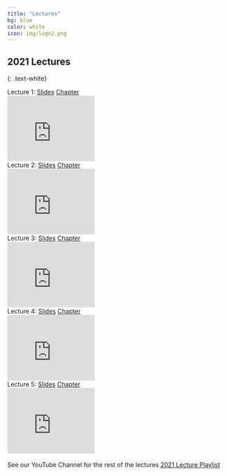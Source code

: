 ```yaml
---
title: "Lectures"
bg: blue
color: white
icon: img/logo2.png
---
```


## 2021 Lectures
{: .text-white}

<div id="lecturescontainer">
  
<div id="lecturesbox">
Lecture 1: <a href="https://nwfsc-timeseries.github.io/atsa/Lectures/Week%201/lec_01_intro_to_ts.html">Slides</a> <a href="https://nwfsc-timeseries.github.io/atsa-labs/chap-ts.html">Chapter</a><br>
<iframe id="ytplayer" type="text/html" width="200" height="150"
  src="https://www.youtube.com/embed/XeAN-zYhqGw?autoplay=0"
  frameborder="0"></iframe>
</div>

<div id="lecturesbox">
Lecture 2: <a href="https://nwfsc-timeseries.github.io/atsa/Lectures/Week%201/lec_02_covariance_stationarity.html">Slides</a> <a href="https://nwfsc-timeseries.github.io/atsa-labs/chap-tslab.html">Chapter</a>
<br>
<iframe id="ytplayer" type="text/html" width="200" height="150"
  src="https://www.youtube.com/embed/vwHqxe9eVMk?autoplay=0"
  frameborder="0"></iframe>
</div>

<div id="lecturesbox">
Lecture 3: <a href="https://nwfsc-timeseries.github.io/atsa/Lectures/Week%202/lec_03_ARMA_models.html">Slides</a> <a href="https://nwfsc-timeseries.github.io/atsa-labs/chap-tslab.html">Chapter</a>
<br>
<iframe id="ytplayer" type="text/html" width="200" height="150"
  src="https://www.youtube.com/embed/IgX9Bpu3ggc?autoplay=0"
  frameborder="0"></iframe>
</div>

<div id="lecturesbox">
Lecture 4: <a href="https://nwfsc-timeseries.github.io/atsa/Lectures/Week%202/lec_04_Fitting_and_Selecting_ARMA_models.html">Slides</a> <a href="https://nwfsc-timeseries.github.io/atsa-labs/chap-boxjenkins-.html">Chapter</a>
<br>
<iframe id="ytplayer" type="text/html" width="200" height="150"
  src="https://www.youtube.com/embed/ML1l4Zk_5Vo?autoplay=0"
  frameborder="0"></iframe>
</div>

<div id="lecturesbox">
Lecture 5: <a href="https://nwfsc-timeseries.github.io/atsa/Lectures/Week%203/lec_05_box_jenkins_part2.html">Slides</a> <a href="https://nwfsc-timeseries.github.io/atsa-labs/chap-boxjenkins-.html">Chapter</a>
<br>
<iframe id="ytplayer" type="text/html" width="200" height="150"
  src="https://www.youtube.com/embed/HOVDmx_juMk?autoplay=0"
  frameborder="0"></iframe>
</div>

<div id="lecturesbox">
<br>
See our YouTube Channel for the rest of the lectures <a href="https://www.youtube.com/playlist?list=PLA5yNsxyt7sC3B4qhj_sMgGWqWWaSerq-">2021 Lecture Playlist</a>
</div>


</div>
